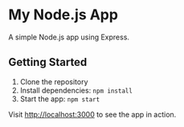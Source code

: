 # My Node.js App

A simple Node.js app using Express.

## Getting Started

1. Clone the repository
2. Install dependencies: `npm install`
3. Start the app: `npm start`

Visit [http://localhost:3000](http://localhost:3000) to see the app in action.
